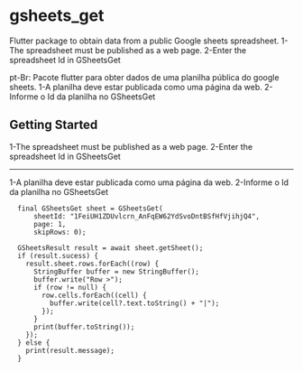 # gsheets_get

Flutter package to obtain data from a public Google sheets spreadsheet.
1-The spreadsheet must be published as a web page.
2-Enter the spreadsheet Id in GSheetsGet

pt-Br: Pacote flutter para obter dados de uma planilha pública do google sheets.
1-A planilha deve estar publicada como uma página da web.
2-Informe o Id da planilha no GSheetsGet

## Getting Started

1-The spreadsheet must be published as a web page.
2-Enter the spreadsheet Id in GSheetsGet

---
1-A planilha deve estar publicada como uma página da web.
2-Informe o Id da planilha no GSheetsGet
```
  final GSheetsGet sheet = GSheetsGet(
      sheetId: "1FeiUH1ZDUvlcrn_AnFqEW62YdSvoDntBSfHfVjihjQ4",
      page: 1,
      skipRows: 0);

  GSheetsResult result = await sheet.getSheet();
  if (result.sucess) {
    result.sheet.rows.forEach((row) {
      StringBuffer buffer = new StringBuffer();
      buffer.write("Row >");
      if (row != null) {
        row.cells.forEach((cell) {
          buffer.write(cell?.text.toString() + "|");
        });
      }
      print(buffer.toString());
    });
  } else {
    print(result.message);
  }
```
